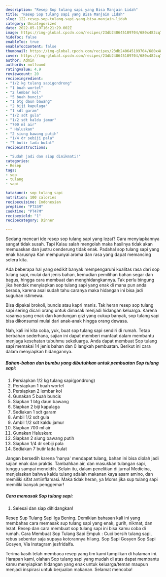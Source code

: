 ```yaml
---
description: "Resep Sop tulang sapi yang Bisa Manjain Lidah"
title: "Resep Sop tulang sapi yang Bisa Manjain Lidah"
slug: 122-resep-sop-tulang-sapi-yang-bisa-manjain-lidah
category: Uncategorized
date: 2022-05-19T16:21:29.002Z
image: https://img-global.cpcdn.com/recipes/23db240645109704/680x482cq70/sop-tulang-sapi-foto-resep-utama.jpg
hideToc: false
enableToc: true
enableTocContent: false
thumbnail: https://img-global.cpcdn.com/recipes/23db240645109704/680x482cq70/sop-tulang-sapi-foto-resep-utama.jpg
cover: https://img-global.cpcdn.com/recipes/23db240645109704/680x482cq70/sop-tulang-sapi-foto-resep-utama.jpg
author: Admin
authorAv: notfound
ratingvalue: 4.9
reviewcount: 20
recipeingredient:
- "1/2 kg tulang sapigondrong"
- "1 buah wortel"
- "2 lembar kol"
- "5 buah buncis"
- "1 btg daun bawang"
- "2 biji kapulaga"
- "1 sdt garam"
- "1/2 sdt gula"
- "1/2 sdt kaldu jamur"
- "700 ml air"
- " Haluskan"
- "2 siung bawang putih"
- "1/4 dr sebiji pala"
- "7 butir lada bulat"
recipeinstructions:

- "Sudah jadi dan siap dinikmati!"
categories:
- Resep
tags:
- sop
- tulang
- sapi

katakunci: sop tulang sapi 
nutrition: 100 calories
recipecuisine: Indonesian
preptime: "PT33M"
cooktime: "PT47M"
recipeyield: "1"
recipecategory: Dinner

---
```



Sedang mencari ide resep sop tulang sapi yang lezat? Cara menyiapkannya sangat tidak susah. Tapi Kalau salah mengolah maka hasilnya tidak akan memuaskan dan justru cenderung tidak enak. Padahal sop tulang sapi yang enak harusnya Kan mempunyai aroma dan rasa yang dapat memancing selera kita.


Ada beberapa hal yang sedikit banyak mempengaruhi kualitas rasa dari sop tulang sapi, mulai dari jenis bahan, kemudian pemilihan bahan segar dan bagus, hingga cara membuat dan menghidangkannya. Tak perlu bingung jika hendak menyiapkan sop tulang sapi yang enak di mana pun anda berada, karena asal sudah tahu caranya maka hidangan ini bisa jadi suguhan istimewa.

Bisa dipakai brokoli, buncis atau kapri manis. Tak heran resep sop tulang sapi sering dicari orang untuk dimasak menjadi hidangan keluarga. Karena rasanya yang enak dan kandungan gizi yang cukup banyak, sop tulang sapi bisa dikonsumsi mulai dari anak-anak hingga orang dewasa.


Nah, kali ini kita coba, yuk, buat sop tulang sapi sendiri di rumah. Tetap berbahan sederhana, sajian ini dapat memberi manfaat dalam membantu menjaga kesehatan tubuhmu sekeluarga. Anda dapat membuat Sop tulang sapi memakai 14 jenis bahan dan 0 langkah pembuatan. Berikut ini cara dalam menyiapkan hidangannya.

<!--inarticleads1-->

##### Bahan-bahan dan bumbu yang dibutuhkan untuk pembuatan Sop tulang sapi:

1. Persiapkan 1/2 kg tulang sapi(gondrong)
1. Persiapkan 1 buah wortel
1. Persiapkan 2 lembar kol
1. Gunakan 5 buah buncis
1. Siapkan 1 btg daun bawang
1. Siapkan 2 biji kapulaga
1. Sediakan 1 sdt garam
1. Ambil 1/2 sdt gula
1. Ambil 1/2 sdt kaldu jamur
1. Siapkan 700 ml air
1. Gunakan  Haluskan:
1. Siapkan 2 siung bawang putih
1. Siapkan 1/4 dr sebiji pala
1. Sediakan 7 butir lada bulat


Jangan bersedih karena &#39;hanya&#39; mendapat tulang, bahan ini bisa diolah jadi sajian enak dan praktis. Tambahkan air, dan masukkan tulangan sapi, tunggu sampai mendidih. Selain itu, dalam penelitian di jurnal Medicina, menjelaskan bahwa kaldu tulang adalah makanan kaya asam amino, dan memiliki sifat antiinflamasi. Maka tidak heran, ya Moms jika sup tulang sapi memiliki banyak penggemar! 

<!--inarticleads2-->

##### Cara memasak Sop tulang sapi:


1. Selesai dan siap dihidangkan!

Resep Sup Tulang Sapi Iga Bening. Demikian bahasan kali ini yang membahas cara memasak sup tulang sapi yang enak, gurih, nikmat, dan lezat. Resep dan cara membuat sop tulang sapi ini bisa kamu coba di rumah. Cara Membuat Sop Tulang Sapi Empuk : Cuci bersih tulang sapi, rebus sebentar saja supaya kotorannya hilang. Sop Sapi Gosyen Sop Sapi Gosyen, Via Instagram jesfridalfa. 

Terima kasih telah membaca resep yang tim kami tampilkan di halaman ini. Harapan kami, olahan Sop tulang sapi yang mudah di atas dapat membantu kamu menyiapkan hidangan yang enak untuk keluarga/teman maupun menjadi inspirasi untuk berjualan makanan. Selamat mencoba!
